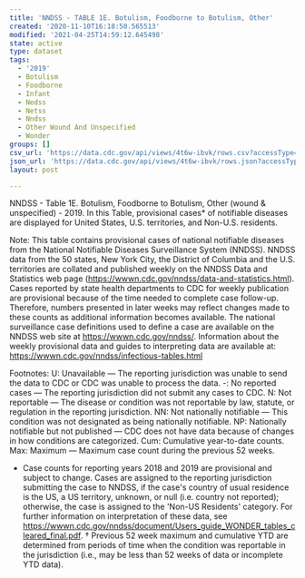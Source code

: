 ```yaml
---
title: 'NNDSS - TABLE 1E. Botulism, Foodborne to Botulism, Other'
created: '2020-11-10T16:18:50.565513'
modified: '2021-04-25T14:59:12.645498'
state: active
type: dataset
tags:
  - '2019'
  - Botulism
  - Foodborne
  - Infant
  - Nedss
  - Netss
  - Nndss
  - Other Wound And Unspecified
  - Wonder
groups: []
csv_url: 'https://data.cdc.gov/api/views/4t6w-ibvk/rows.csv?accessType=DOWNLOAD'
json_url: 'https://data.cdc.gov/api/views/4t6w-ibvk/rows.json?accessType=DOWNLOAD'
layout: post

---
```

NNDSS - Table 1E. Botulism, Foodborne to Botulism, Other (wound & unspecified) - 2019. In this Table, provisional cases* of notifiable diseases are displayed for United States, U.S. territories, and Non-U.S. residents. 

Note: 
This table contains provisional cases of national notifiable diseases from the National Notifiable Diseases Surveillance System (NNDSS). NNDSS data from the 50 states, New York City, the District of Columbia and the U.S. territories are collated and published weekly on the NNDSS Data and Statistics web page (https://wwwn.cdc.gov/nndss/data-and-statistics.html). Cases reported by state health departments to CDC for weekly publication are provisional because of the time needed to complete case follow-up. Therefore, numbers presented in later weeks may reflect changes made to these counts as additional information becomes available. The national surveillance case definitions used to define a case are available on the NNDSS web site at https://wwwn.cdc.gov/nndss/. Information about the weekly provisional data and guides to interpreting data are available at: https://wwwn.cdc.gov/nndss/infectious-tables.html 

Footnotes:
U: Unavailable — The reporting jurisdiction was unable to send the data to CDC or CDC was unable to process the data.
-: No reported cases — The reporting jurisdiction did not submit any cases to CDC.
N: Not reportable — The disease or condition was not reportable by law, statute, or regulation in the reporting jurisdiction.
NN: Not nationally notifiable — This condition was not designated as being nationally notifiable.
NP: Nationally notifiable but not published — CDC does not have data because of changes in how conditions are categorized.
Cum: Cumulative year-to-date counts.
Max: Maximum — Maximum case count during the previous 52 weeks.
* Case counts for reporting years 2018 and 2019 are provisional and subject to change. Cases are assigned to the reporting jurisdiction submitting the case to NNDSS, if the case's country of usual residence is the US, a US territory, unknown, or null (i.e. country not reported); otherwise, the case is assigned to the 'Non-US Residents' category. For further information on interpretation of these data, see https://wwwn.cdc.gov/nndss/document/Users_guide_WONDER_tables_cleared_final.pdf. 
† Previous 52 week maximum and cumulative YTD are determined from periods of time when the condition was reportable in the jurisdiction (i.e., may be less than 52 weeks of data or incomplete YTD data).
